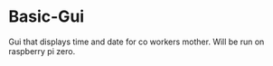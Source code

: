 # Basic-Gui
Gui that displays time and date for co workers mother. Will be run on raspberry pi zero.
